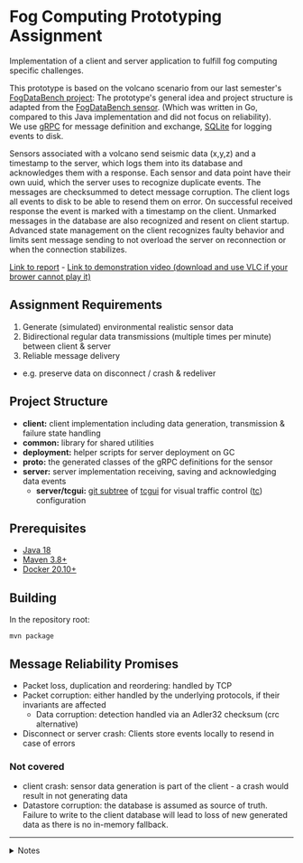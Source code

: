# Fog Computing Prototyping Assignment

Implementation of a client and server application to fulfill fog computing specific challenges.

This prototype is based on the volcano scenario from our last semester's [FogDataBench project](https://git.tu-berlin.de/fogdatabench):
The prototype's general idea and project structure is adapted from the [FogDataBench sensor](https://git.tu-berlin.de/fogdatabench/sensor).
(Which was written in Go, compared to this Java implementation and did not focus on reliability).\
We use [gRPC](https://grpc.io/) for message definition and exchange, [SQLite](https://sqlite.org/index.html) for logging events to disk.

Sensors associated with a volcano send seismic data (x,y,z) and a timestamp to the server, which logs them into its database and acknowledges them with a response.
Each sensor and data point have their own uuid, which the server uses to recognize duplicate events. The messages are checksummed to detect message corruption.
The client logs all events to disk to be able to resend them on error. On successful received response the event is marked with a timestamp on the client.
Unmarked messages in the database are also recognized and resent on client startup.\
Advanced state management on the client recognizes faulty behavior and limits sent message sending to not overload the server on reconnection or when the connection stabilizes.

[Link to report](https://github.com/janosbrodbeck/fogcomputing_prototyping/blob/main/Fog_Computing_Prototyping-Report.pdf)  -  [Link to demonstration video (download and use VLC if your brower cannot play it)](https://github.com/janosbrodbeck/fogcomputing_prototyping/blob/main/prototype-demonstration.mp4)

## Assignment Requirements

1. Generate (simulated) environmental realistic sensor data
2. Bidirectional regular data transmissions (multiple times per minute) between client & server
3. Reliable message delivery
  - e.g. preserve data on disconnect / crash & redeliver

## Project Structure

- **client:** client implementation including data generation, transmission & failure state handling
- **common:** library for shared utilities
- **deployment:** helper scripts for server deployment on GC
- **proto:** the generated classes of the gRPC definitions for the sensor
- **server:** server implementation receiving, saving and acknowledging data events
  - **server/tcgui:** [git subtree](https://github.com/git/git/blob/30cc8d0f147546d4dd77bf497f4dec51e7265bd8/contrib/subtree/git-subtree.txt) of [tcgui](https://github.com/tum-lkn/tcgui) for visual traffic control ([tc](https://wiki.debian.org/TrafficControl)) configuration

## Prerequisites
- [Java 18](https://adoptium.net/temurin/releases/?version=18)
- [Maven 3.8+](https://maven.apache.org/)
- [Docker 20.10+](https://docs.docker.com/get-docker/)

## Building

In the repository root:

```shell
mvn package
```

## Message Reliability Promises

- Packet loss, duplication and reordering: handled by TCP
- Packet corruption: either handled by the underlying protocols, if their invariants are affected
  - Data corruption: detection handled via an Adler32 checksum (crc alternative)
- Disconnect or server crash: Clients store events locally to resend in case of errors

### Not covered

- client crash: sensor data generation is part of the client - a crash would result in not generating data
- Datastore corruption: the database is assumed as source of truth.
  Failure to write to the client database will lead to loss of new generated data as there is no in-memory fallback.


---

<details>
<summary>Notes</summary>

Note the [other branches](https://github.com/janosbrodbeck/fogcomputing_prototyping/branches) for unfinished prototypes in Rust.

</details>
